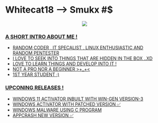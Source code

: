 <p align="center">
<h1>Whitecat18 --> Smukx #$</h1>
</p>

<p align="center">
  <a href ="https://smukx.github.io"><image src="https://raw.githubusercontent.com/Whitecat18/Whitecat18/main/files/Banner.gif"</a>
</p>
                                                                                                                           
                                                                                                                              

### A SHORT INTRO ABOUT ME ! 

- RANDOM CODER , IT SPECALIST , LINUX ENTHUSIASTIC AND RANDOM PENTESTER
- I LOVE TO SEEK INTO THINGS THAT ARE HIDDEN IN THE BOX ..XD
- LOVE TO LEARN THINGS AND DEVELOP INTO IT !
- NOT A PRO NOR A BEGINNER >+_+<
- 1ST YEAR STUDENT ;)

<!---
Whitecat18/Whitecat18 is a ✨ special ✨ repository because its `README.md` (this file) appears on your GitHub profile.
You can click the Preview link to take a look at your changes.
--->
  <!---
<p align="center"><image src="https://i.gifer.com/origin/1d/1d41fb53fda1b530bf40223ea138405f_w200.gif">
  <image src="https://i.gifer.com/origin/1d/1d41fb53fda1b530bf40223ea138405f_w200.gif">
  
  </p>
  --->   
  
### UPCONING RELEASES !

* WINDOWS 11 ACTIVATOR INBUILT WITH WIN-GEN VERSION-3
* WINDOWS ACTIVATOR WITH PATCHED VERSION ✅
* WINDOWS MALWARE USING C PROGRAM 
* APPCRASH NEW VERSION ✅




